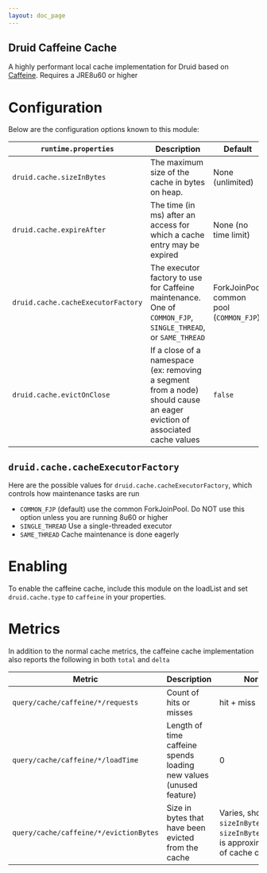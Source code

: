 ```yaml
---
layout: doc_page
---
```


Druid Caffeine Cache
--------------------

A highly performant local cache implementation for Druid based on [Caffeine](https://github.com/ben-manes/caffeine). Requires a JRE8u60 or higher

# Configuration
Below are the configuration options known to this module:

|`runtime.properties`|Description|Default|
|--------------------|-----------|-------|
|`druid.cache.sizeInBytes`|The maximum size of the cache in bytes on heap.|None (unlimited)|
|`druid.cache.expireAfter`|The time (in ms) after an access for which a cache entry may be expired|None (no time limit)|
|`druid.cache.cacheExecutorFactory`|The executor factory to use for Caffeine maintenance. One of `COMMON_FJP`, `SINGLE_THREAD`, or `SAME_THREAD`|ForkJoinPool common pool (`COMMON_FJP`)|
|`druid.cache.evictOnClose`|If a close of a namespace (ex: removing a segment from a node) should cause an eager eviction of associated cache values|`false`|

## `druid.cache.cacheExecutorFactory`

Here are the possible values for `druid.cache.cacheExecutorFactory`, which controls how maintenance tasks are run

* `COMMON_FJP` (default) use the common ForkJoinPool. Do NOT use this option unless you are running 8u60 or higher
* `SINGLE_THREAD` Use a single-threaded executor
* `SAME_THREAD` Cache maintenance is done eagerly

# Enabling

To enable the caffeine cache, include this module on the loadList and set `druid.cache.type` to `caffeine` in your properties.

# Metrics
In addition to the normal cache metrics, the caffeine cache implementation also reports the following in both `total` and `delta`

|Metric|Description|Normal value|
|------|-----------|------------|
|`query/cache/caffeine/*/requests`|Count of hits or misses|hit + miss|
|`query/cache/caffeine/*/loadTime`|Length of time caffeine spends loading new values (unused feature)|0|
|`query/cache/caffeine/*/evictionBytes`|Size in bytes that have been evicted from the cache|Varies, should tune cache `sizeInBytes` so that `sizeInBytes`/`evictionBytes` is approximately the rate of cache churn you desire|
